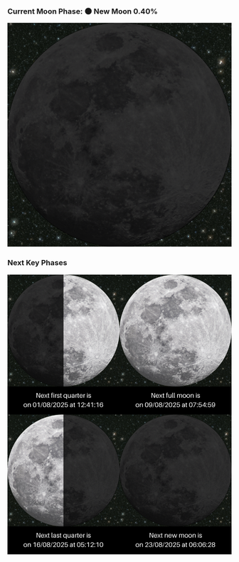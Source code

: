 ### Current Moon Phase: 🌑 New Moon 0.40%
![Moon Phase](moonphase.png)
### Next Key Phases
![Gallery](gallery.png)